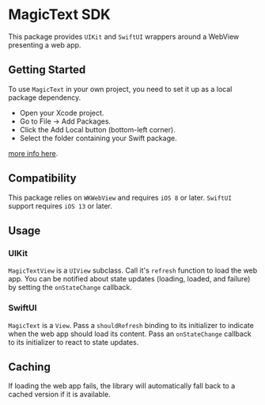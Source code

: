 # MagicText SDK
This package provides `UIKit` and `SwiftUI` wrappers around a WebView presenting a web app.

## Getting Started
To use `MagicText` in your own project, you need to set it up as a local package dependency.
 - Open your Xcode project.
 - Go to File → Add Packages.
 - Click the Add Local button (bottom-left corner).
 - Select the folder containing your Swift package.

[more info here](https://developer.apple.com/documentation/xcode/adding-package-dependencies-to-your-app).

## Compatibility
This package relies on `WKWebView` and requires `iOS 8` or later. `SwiftUI` support requires `iOS 13` or later.

## Usage

### UIKit
`MagicTextView` is a `UIView` subclass. Call it's `refresh` function to load the web app. You can be notified about state updates (loading, loaded, and failure) by setting the `onStateChange` callback.

### SwiftUI
`MagicText` is a `View`. Pass a `shouldRefresh` binding to its initializer to indicate when the web app should load its content. Pass an `onStateChange` callback to its initializer to react to state updates.

## Caching
If loading the web app fails, the library will automatically fall back to a cached version if it is available.
